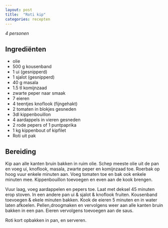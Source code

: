 ```yaml
---
layout: post
title:  "Roti kip"
categories: recepten
---
```


_4 personen_
## Ingrediënten
- olie 
- 500 g kousenband 
- 1 ui (gesnipperd)
- 1 sjalot (gesnipperd)
- 40 g masala
- 1.5 tl komijnzaad
- zwarte peper naar smaak
- 7 eieren 
- 4 teentjes knoflook (fijngehakt)
- 2 tomaten in blokjes gesneden
- 3dl kippenbouillon
- 4 aardappels in vieren gesneden
- 2  rode pepers of 1 puntpaprika
- 1 kg kippenbout of kipfilet
- Roti uit pak



## Bereiding
Kip aan alle kanten bruin bakken in ruim olie. Schep meeste olie uit de pan en voeg ui, knoflook, masala, zwarte peper en komijnzaad toe.
Roerbak op hoog vuur enkele minuten aan. Voeg tomaten toe en bak ook enkele minuten mee. Kippenbouillon toevoegen en even aan de kook brengen.

Vuur laag, voeg aardappelen en pepers toe. Laat met deksel 45 minuten erop stoven.
In een andere pan ui & sjalot &  knoflook fruiten. Kousenband toevoegen & ekele minuten bakken.
Kook de eieren 5 minuten en in water laten afkoelen. Pellen,droogmaken en vervolgens weer aan alle kanten bruin bakken in een pan. Eieren vervolgens toevoegen aan de saus. 

Roti kort opbakken in pan, en serveren.


